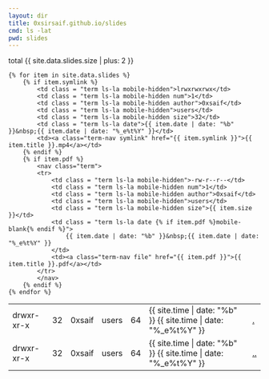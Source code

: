 ```yaml
---
layout: dir
title: 0xsirsaif.github.io/slides
cmd: ls -lat
pwd: slides
---
```


<nav class="term">
    total {{ site.data.slides.size | plus: 2 }}
</nav>
<table class="term">
    <nav class="term">
        <tr class = "mobile-hidden">
            <td class = "term ls-la">drwxr-xr-x</td>
            <td class = "term ls-la num">32</td>
            <td class = "term ls-la author">0xsaif</td>
            <td class = "term ls-la">users</td>
            <td class = "term ls-la size">64</td>
            <td class = "term ls-la date">{{ site.time | date: "%b" }}&nbsp;{{ site.time | date: "%_e%t%Y" }}</td>
            <td class = "term ls-la"><a class="term-nav file" href="">.</a></td>
        </tr>
    </nav>
    <nav class="term">
        <tr class = "mobile-hidden">
            <td class = "term ls-la">drwxr-xr-x</td>
            <td class = "term ls-la num">32</td>
            <td class = "term ls-la author">0xsaif</td>
            <td class = "term ls-la">users</td>
            <td class = "term ls-la size">64</td>
            <td class = "term ls-la date">{{ site.time | date: "%b" }}&nbsp;{{ site.time | date: "%_e%t%Y" }}</td>
            <td class = "term ls-la"><a class="term-nav file" href="/index.html">..</a></td>
        </tr>
    </nav>

    {% for item in site.data.slides %}
        {% if item.symlink %}
            <td class = "term ls-la mobile-hidden">lrwxrwxrwx</td>
            <td class = "term ls-la mobile-hidden num">1</td>
            <td class = "term ls-la mobile-hidden author">0xsaif</td>
            <td class = "term ls-la mobile-hidden">users</td>
            <td class = "term ls-la mobile-hidden size">32</td>
            <td class = "term ls-la date">{{ item.date | date: "%b" }}&nbsp;{{ item.date | date: "%_e%t%Y" }}</td>
            <td><a class="term-nav symlink" href="{{ item.symlink }}">{{ item.title }}.mp4</a></td>
        {% endif %}
        {% if item.pdf %}
            <nav class="term">
            <tr>
                <td class = "term ls-la mobile-hidden">-rw-r--r--</td>
                <td class = "term ls-la mobile-hidden num">1</td>
                <td class = "term ls-la mobile-hidden author">0xsaif</td>
                <td class = "term ls-la mobile-hidden">users</td>
                <td class = "term ls-la mobile-hidden size">{{ item.size }}</td>
                <td class = "term ls-la date {% if item.pdf %}mobile-blank{% endif %}">
                    {{ item.date | date: "%b" }}&nbsp;{{ item.date | date: "%_e%t%Y" }}
                </td>
                <td><a class="term-nav file" href="{{ item.pdf }}">{{ item.title }}.pdf</a></td>
            </tr>
            </nav>
        {% endif %}
    {% endfor %}
</table>